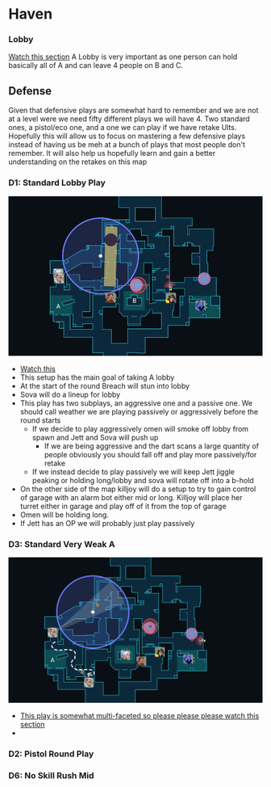 # Haven
### Lobby
[Watch this section](https://youtu.be/syPPyPdnDXY?t=73)
A Lobby is very important as one person can hold basically all of A and can leave 4 people on B and C.
## Defense
Given that defensive plays are somewhat hard to remember and we are not at a level were we need fifty different plays we will have 4. Two standard ones, a pistol/eco one, and a one we can play if we have retake Ults. Hopefully this will allow us to focus on mastering a few defensive plays instead of having us be meh at a bunch of plays that most people don't remember. It will also help us hopefully learn and gain a better understanding on the retakes on this map
### D1: Standard Lobby Play
![Defensive Play 1](https://github.com/roguefirework/Premier/blob/main/haven/resources/DefensivePlay1.png?raw=true)
* [Watch this](https://youtu.be/syPPyPdnDXY?t=315)
* This setup has the main goal of taking A lobby
* At the start of the round Breach will stun into lobby
* Sova will do a lineup for lobby
* This play has two subplays, an aggressive one and a passive one. We should call weather we are playing passively or aggressively before the round starts
	* If we decide to play aggressively omen will smoke off lobby from spawn and Jett and Sova will push up
		* If we are being aggressive and the dart scans a large quantity of people obviously you should fall off and play more passively/for retake
	* If we instead decide to play passively we will keep Jett jiggle peaking or holding long/lobby and sova will rotate off into a b-hold
* On the other side of the map killjoy will do a setup to try to gain control of garage with an alarm bot either mid or long. Killjoy will place her turret either in garage and play off of it from the top of garage
* Omen will be holding long.
* If Jett has an OP we will probably just play passively 
### D3: Standard Very Weak A
![Defensive Play 2](https://raw.githubusercontent.com/roguefirework/Premier/main/haven/resources/DefensivePlay2.png)
* [This play is somewhat multi-faceted so please please please watch this section](https://youtu.be/syPPyPdnDXY?t=728)
* 
### D2: Pistol Round Play

### D6: No Skill Rush Mid
